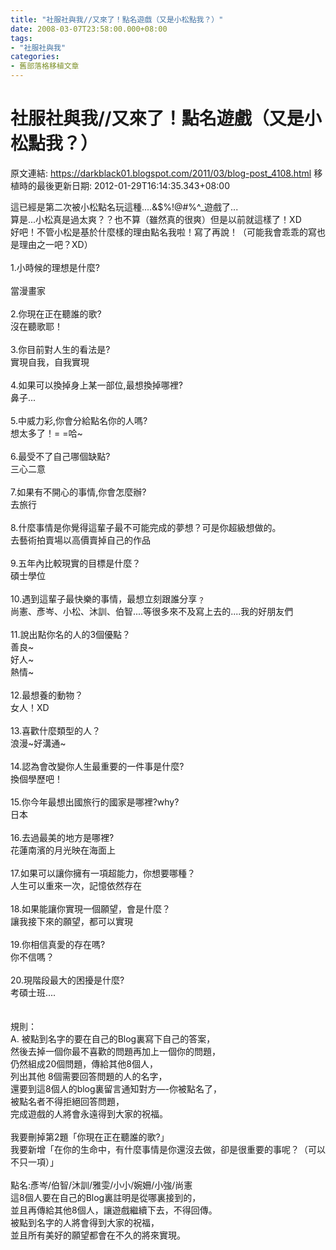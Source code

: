 ```yaml
---
title: "社服社與我//又來了！點名遊戲（又是小松點我？）"
date: 2008-03-07T23:58:00.000+08:00
tags: 
- "社服社與我"
categories:
- 舊部落格移植文章
---
```


# 社服社與我//又來了！點名遊戲（又是小松點我？）

原文連結: https://darkblack01.blogspot.com/2011/03/blog-post_4108.html
移植時的最後更新日期: 2012-01-29T16:14:35.343+08:00

這已經是第二次被小松點名玩這種....&amp;$%!@#%^_遊戲了...<br />算是...小松真是過太爽？？也不算（雖然真的很爽）但是以前就這樣了！XD<br />好吧！不管小松是基於什麼樣的理由點名我啦！寫了再說！（可能我會乖乖的寫也是理由之一吧？XD）<br /><br />1.小時候的理想是什麼?<br /><br /><a name='more'></a>當漫畫家<br /><br />2.你現在正在聽誰的歌?<br />沒在聽歌耶！<br /><br />3.你目前對人生的看法是?<br />實現自我，自我實現<br /><br />4.如果可以換掉身上某一部位,最想換掉哪裡?<br />鼻子...<br /><br />5.中威力彩,你會分給點名你的人嗎?<br />想太多了！= =哈~<br /><br />6.最受不了自己哪個缺點?<br />三心二意<br /><br />7.如果有不開心的事情,你會怎麼辦?<br />去旅行<br /><br />8.什麼事情是你覺得這輩子最不可能完成的夢想？可是你超級想做的。<br />去藝術拍賣場以高價賣掉自己的作品<br /><br />9.五年內比較現實的目標是什麼？　<br />碩士學位<br /><br />10.遇到這輩子最快樂的事情，最想立刻跟誰分享﹖<br />尚憲、彥岑、小松、沐訓、伯智....等很多來不及寫上去的....我的好朋友們<br /><br />11.說出點你名的人的3個優點？<br />善良~<br />好人~<br />熱情~<br /><br />12.最想養的動物？<br />女人！XD<br /><br />13.喜歡什麼類型的人？<br />浪漫~好溝通~<br /><br />14.認為會改變你人生最重要的一件事是什麼?<br />換個學歷吧！<br /><br />15.你今年最想出國旅行的國家是哪裡?why?<br />日本<br /><br />16.去過最美的地方是哪裡?<br />花蓮南濱的月光映在海面上<br /><br />17.如果可以讓你擁有一項超能力，你想要哪種？<br />人生可以重來一次，記憶依然存在<br /><br />18.如果能讓你實現一個願望，會是什麼？<br />讓我接下來的願望，都可以實現<br /><br />19.你相信真愛的存在嗎?　<br />你不信嗎？<br /><br />20.現階段最大的困擾是什麼?<br />考碩士班....<br /><br /><br />規則：<br />A. 被點到名字的要在自己的Blog裏寫下自己的答案，<br />然後去掉一個你最不喜歡的問題再加上一個你的問題，<br />仍然組成20個問題，傳給其他8個人，<br />列出其他 8個需要回答問題的人的名字，<br />還要到這8個人的blog裏留言通知對方—-你被點名了，<br />被點名者不得拒絕回答問題，<br />完成遊戲的人將會永遠得到大家的祝福。<br /><br />我要刪掉第2題「你現在正在聽誰的歌?」<br />我要新增「在你的生命中，有什麼事情是你還沒去做，卻是很重要的事呢？（可以不只一項）」<br /><br />點名:彥岑/伯智/沐訓/雅雯/小小/婉姍/小強/尚憲<br />這8個人要在自己的Blog裏註明是從哪裏接到的，<br />並且再傳給其他8個人，讓遊戲繼續下去，不得回傳。<br />被點到名字的人將會得到大家的祝福，<br />並且所有美好的願望都會在不久的將來實現。
